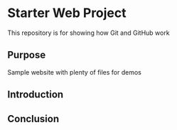 # Starter Web Project

This repository is for showing how Git and GitHub work

## Purpose

Sample website with plenty of files for demos

## Introduction

## Conclusion